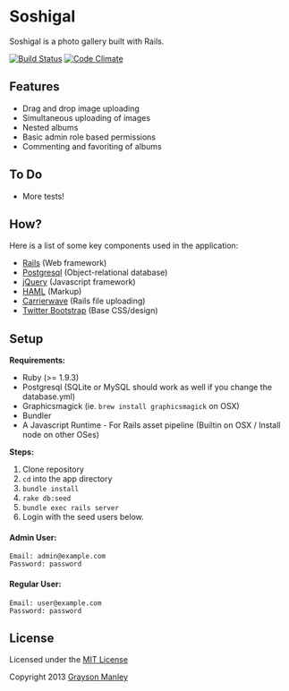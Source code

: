 Soshigal
========

Soshigal is a photo gallery built with Rails.

[![Build Status](https://travis-ci.org/gmanley/soshigal.png?branch=master)](https://travis-ci.org/gmanley/soshigal)
[![Code Climate](https://codeclimate.com/github/gmanley/soshigal.png)](https://codeclimate.com/github/gmanley/soshigal)

Features
-------

* Drag and drop image uploading
* Simultaneous uploading of images
* Nested albums
* Basic admin role based permissions
* Commenting and favoriting of albums

To Do
-----
* More tests!

How?
----
Here is a list of some key components used in the application:

* [Rails](http://rubyonrails.org) (Web framework)
* [Postgresql](http://www.postgresql.org) (Object-relational database)
* [jQuery](http://jquery.com) (Javascript framework)
* [HAML](http://haml-lang.com) (Markup)
* [Carrierwave](https://github.com/jnicklas/carrierwave) (Rails file uploading)
* [Twitter Bootstrap](http://twitter.github.com/bootstrap) (Base CSS/design)

Setup
-----
__Requirements:__

* Ruby (>= 1.9.3)
* Postgresql (SQLite or MySQL should work as well if you change the database.yml)
* Graphicsmagick (ie. `brew install graphicsmagick` on OSX)
* Bundler
* A Javascript Runtime - For Rails asset pipeline (Builtin on OSX / Install node on other OSes)

__Steps:__

1. Clone repository
2. `cd` into the app directory
2. `bundle install`
3. `rake db:seed`
4. `bundle exec rails server`
5. Login with the seed users below.

#### Admin User: ####
    Email: admin@example.com
    Password: password

#### Regular User: ####
    Email: user@example.com
    Password: password

License
-------
Licensed under the [MIT License](http://creativecommons.org/licenses/MIT/)

Copyright 2013 [Grayson Manley](https://github.com/gmanley)
